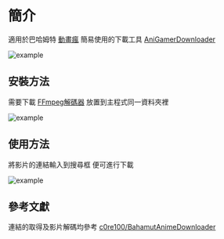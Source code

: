 # 簡介

適用於巴哈姆特 [動畫瘋](https://ani.gamer.com.tw/) 
簡易使用的下載工具
[AniGamerDownloader](https://github.com/sakuraakira/AniGamerDownloader/releases)

![example](https://i.imgur.com/5eIA5ru.png)


## 安裝方法

需要下載 [FFmpeg解碼器](https://ffmpeg.zeranoe.com/builds/) 放置到主程式同一資料夾裡

![example](https://i.imgur.com/yawZWly.png)



## 使用方法

將影片的連結輸入到搜尋框 便可進行下載

![example](https://i.imgur.com/8Yizy4o.png)



## 參考文獻



連結的取得及影片解碼均參考 [c0re100/BahamutAnimeDownloader](https://github.com/c0re100/BahamutAnimeDownloader/)
